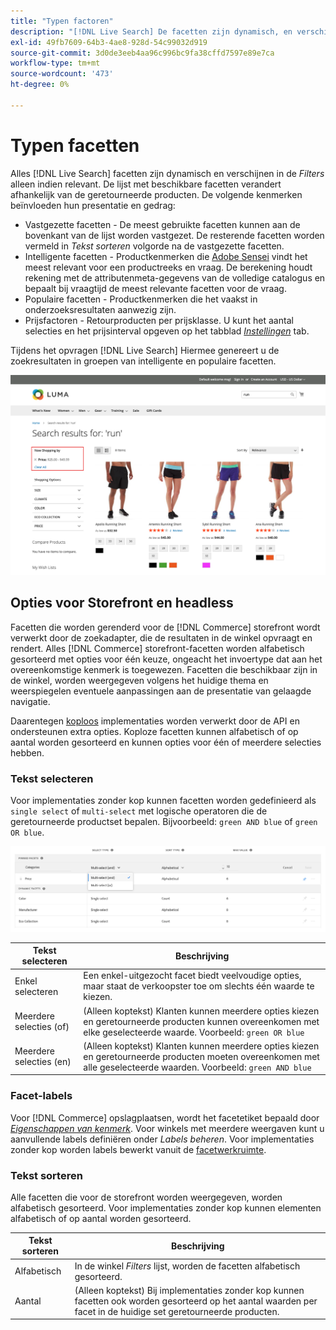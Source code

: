 ```yaml
---
title: "Typen factoren"
description: "[!DNL Live Search] De facetten zijn dynamisch, en verschijnen in de lijst van Filters wanneer relevant."
exl-id: 49fb7609-64b3-4ae8-928d-54c99032d919
source-git-commit: 3d0de3eeb4aa96c996bc9fa38cffd7597e89e7ca
workflow-type: tm+mt
source-wordcount: '473'
ht-degree: 0%

---
```


# Typen facetten

Alles [!DNL Live Search] facetten zijn dynamisch en verschijnen in de *Filters* alleen indien relevant. De lijst met beschikbare facetten verandert afhankelijk van de geretourneerde producten. De volgende kenmerken beïnvloeden hun presentatie en gedrag:

* Vastgezette facetten - De meest gebruikte facetten kunnen aan de bovenkant van de lijst worden vastgezet. De resterende facetten worden vermeld in *Tekst sorteren* volgorde na de vastgezette facetten.
* Intelligente facetten - Productkenmerken die [Adobe Sensei](https://www.adobe.com/sensei.html) vindt het meest relevant voor een productreeks en vraag. De berekening houdt rekening met de attributenmeta-gegevens van de volledige catalogus en bepaalt bij vraagtijd de meest relevante facetten voor de vraag.
* Populaire facetten - Productkenmerken die het vaakst in onderzoeksresultaten aanwezig zijn.
* Prijsfactoren - Retourproducten per prijsklasse. U kunt het aantal selecties en het prijsinterval opgeven op het tabblad [*Instellingen*](settings.md) tab.

Tijdens het opvragen [!DNL Live Search] Hiermee genereert u de zoekresultaten in groepen van intelligente en populaire facetten.

![Facetten - Prijs](assets/storefront-search-results-run-price.png)

## Opties voor Storefront en headless

Facetten die worden gerenderd voor de [!DNL Commerce] storefront wordt verwerkt door de zoekadapter, die de resultaten in de winkel opvraagt en rendert. Alles [!DNL Commerce] storefront-facetten worden alfabetisch gesorteerd met opties voor één keuze, ongeacht het invoertype dat aan het overeenkomstige kenmerk is toegewezen. Facetten die beschikbaar zijn in de winkel, worden weergegeven volgens het huidige thema en weerspiegelen eventuele aanpassingen aan de presentatie van gelaagde navigatie.

Daarentegen [koploos](https://developer.adobe.com/commerce/php/architecture/technical-vision/web-api/) implementaties worden verwerkt door de API en ondersteunen extra opties. Koploze facetten kunnen alfabetisch of op aantal worden gesorteerd en kunnen opties voor één of meerdere selecties hebben.

### Tekst selecteren

Voor implementaties zonder kop kunnen facetten worden gedefinieerd als `single select` of `multi-select` met logische operatoren die de geretourneerde productset bepalen. Bijvoorbeeld: `green AND blue` of `green OR blue`.

![Facetten - Type selecteren](assets/facets-select-type.png)

| Tekst selecteren | Beschrijving |
|--- |--- |
| Enkel selecteren | Een enkel-uitgezocht facet biedt veelvoudige opties, maar staat de verkoopster toe om slechts één waarde te kiezen. |
| Meerdere selecties (of) | (Alleen koptekst) Klanten kunnen meerdere opties kiezen en geretourneerde producten kunnen overeenkomen met elke geselecteerde waarde. Voorbeeld: `green OR blue` |
| Meerdere selecties (en) | (Alleen koptekst) Klanten kunnen meerdere opties kiezen en geretourneerde producten moeten overeenkomen met alle geselecteerde waarden. Voorbeeld: `green AND blue` |

### Facet-labels

Voor [!DNL Commerce] opslagplaatsen, wordt het facetetiket bepaald door [*Eigenschappen van kenmerk*](https://experienceleague.adobe.com/docs/commerce-admin/catalog/product-attributes/create/attribute-product-create.html). Voor winkels met meerdere weergaven kunt u aanvullende labels definiëren onder *Labels beheren*. Voor implementaties zonder kop worden labels bewerkt vanuit de [facetwerkruimte](faceting-workspace.md).

### Tekst sorteren

Alle facetten die voor de storefront worden weergegeven, worden alfabetisch gesorteerd. Voor implementaties zonder kop kunnen elementen alfabetisch of op aantal worden gesorteerd.

| Tekst sorteren | Beschrijving |
|--- |--- |
| Alfabetisch | In de winkel *Filters* lijst, worden de facetten alfabetisch gesorteerd. |
| Aantal | (Alleen koptekst) Bij implementaties zonder kop kunnen facetten ook worden gesorteerd op het aantal waarden per facet in de huidige set geretourneerde producten. |
